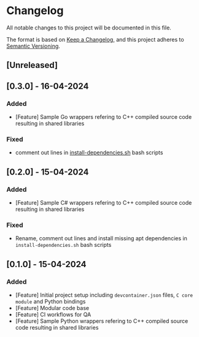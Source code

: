# Changelog

All notable changes to this project will be documented in this file.

The format is based on [Keep a Changelog](https://keepachangelog.com/en/1.0.0/),
and this project adheres to [Semantic Versioning](https://semver.org/spec/v2.0.0.html).

## [Unreleased]

## [0.3.0] - 16-04-2024

### Added

- [Feature] Sample Go wrappers refering to C++ compiled source code resulting in shared libraries

### Fixed 

- comment out lines in [install-dependencies.sh](.devcontainer/go/scripts/install-dependencies.sh) bash scripts

## [0.2.0] - 15-04-2024

### Added

- [Feature] Sample C# wrappers refering to C++ compiled source code resulting in shared libraries

### Fixed 

- Rename, comment out lines and install missing apt dependencies in `install-dependencies.sh` bash scripts

## [0.1.0] - 15-04-2024

### Added

- [Feature] Initial project setup including `devcontainer.json` files, `C core module` and Python bindings
- [Feature] Modular code base
- [Feature] CI workflows for QA
- [Feature] Sample Python wrappers refering to C++ compiled source code   resulting in shared libraries 